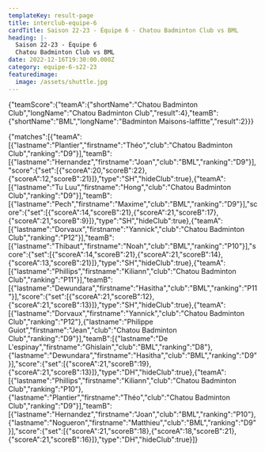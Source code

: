 ```yaml
---
templateKey: result-page
title: interclub-equipe-6
cardTitle: Saison 22-23 - Équipe 6 - Chatou Badminton Club vs BML
heading: |-
  Saison 22-23 - Équipe 6
  Chatou Badminton Club vs BML
date: 2022-12-16T19:30:00.000Z
category: equipe-6-s22-23
featuredimage:
  image: /assets/shuttle.jpg
---
```


<teamscoreboard>{"teamScore":{"teamA":{"shortName":"Chatou Badminton Club","longName":"Chatou Badminton Club","result":4},"teamB":{"shortName":"BML","longName":"Badminton Maisons-laffitte","result":2}}}</teamscoreboard>

<scoreboard>{"matches":[{"teamA":[{"lastname":"Plantier","firstname":"Théo","club":"Chatou Badminton Club","ranking":"D9"}],"teamB":[{"lastname":"Hernandez","firstname":"Joan","club":"BML","ranking":"D9"}],"score":{"set":[{"scoreA":20,"scoreB":22},{"scoreA":12,"scoreB":21}]},"type":"SH","hideClub":true},{"teamA":[{"lastname":"Tu Luu","firstname":"Hong","club":"Chatou Badminton Club","ranking":"D9"}],"teamB":[{"lastname":"Pech","firstname":"Maxime","club":"BML","ranking":"D9"}],"score":{"set":[{"scoreA":14,"scoreB":21},{"scoreA":21,"scoreB":17},{"scoreA":21,"scoreB":9}]},"type":"SH","hideClub":true},{"teamA":[{"lastname":"Dorvaux","firstname":"Yannick","club":"Chatou Badminton Club","ranking":"P12"}],"teamB":[{"lastname":"Thibaut","firstname":"Noah","club":"BML","ranking":"P10"}],"score":{"set":[{"scoreA":14,"scoreB":21},{"scoreA":21,"scoreB":14},{"scoreA":13,"scoreB":21}]},"type":"SH","hideClub":true},{"teamA":[{"lastname":"Phillips","firstname":"Kiliann","club":"Chatou Badminton Club","ranking":"P11"}],"teamB":[{"lastname":"Dewundara","firstname":"Hasitha","club":"BML","ranking":"P11"}],"score":{"set":[{"scoreA":21,"scoreB":12},{"scoreA":21,"scoreB":13}]},"type":"SH","hideClub":true},{"teamA":[{"lastname":"Dorvaux","firstname":"Yannick","club":"Chatou Badminton Club","ranking":"P12"},{"lastname":"Philippe Guiot","firstname":"Jean","club":"Chatou Badminton Club","ranking":"D9"}],"teamB":[{"lastname":"De L'espinay","firstname":"Ghislain","club":"BML","ranking":"D8"},{"lastname":"Dewundara","firstname":"Hasitha","club":"BML","ranking":"D9"}],"score":{"set":[{"scoreA":21,"scoreB":19},{"scoreA":21,"scoreB":13}]},"type":"DH","hideClub":true},{"teamA":[{"lastname":"Phillips","firstname":"Kiliann","club":"Chatou Badminton Club","ranking":"P10"},{"lastname":"Plantier","firstname":"Théo","club":"Chatou Badminton Club","ranking":"D9"}],"teamB":[{"lastname":"Hernandez","firstname":"Joan","club":"BML","ranking":"P10"},{"lastname":"Nogueron","firstname":"Matthieu","club":"BML","ranking":"D9"}],"score":{"set":[{"scoreA":21,"scoreB":18},{"scoreA":18,"scoreB":21},{"scoreA":21,"scoreB":16}]},"type":"DH","hideClub":true}]}</scoreboard>